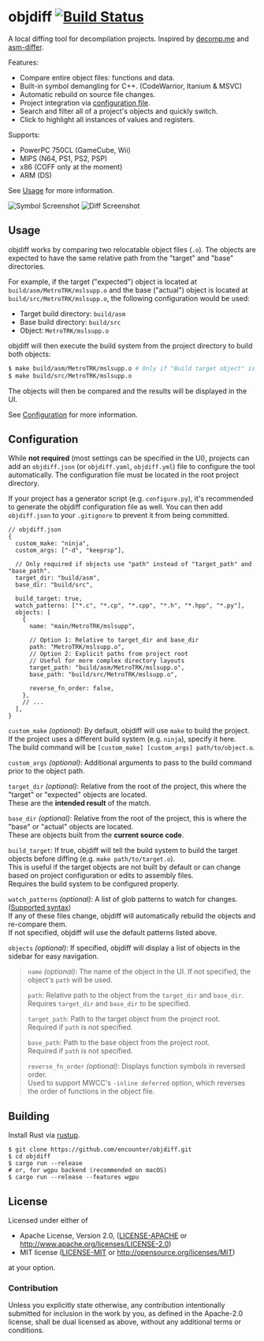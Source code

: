 # objdiff [![Build Status]][actions]

[Build Status]: https://github.com/encounter/objdiff/actions/workflows/build.yaml/badge.svg
[actions]: https://github.com/encounter/objdiff/actions

A local diffing tool for decompilation projects. Inspired by [decomp.me](https://decomp.me) and [asm-differ](https://github.com/simonlindholm/asm-differ).

Features:

- Compare entire object files: functions and data.
- Built-in symbol demangling for C++. (CodeWarrior, Itanium & MSVC)
- Automatic rebuild on source file changes.
- Project integration via [configuration file](#configuration).
- Search and filter all of a project's objects and quickly switch.
- Click to highlight all instances of values and registers.

Supports:

- PowerPC 750CL (GameCube, Wii)
- MIPS (N64, PS1, PS2, PSP)
- x86 (COFF only at the moment)
- ARM (DS)

See [Usage](#usage) for more information.

![Symbol Screenshot](assets/screen-symbols.png)
![Diff Screenshot](assets/screen-diff.png)

## Usage

objdiff works by comparing two relocatable object files (`.o`). The objects are expected to have the same relative path
from the "target" and "base" directories.

For example, if the target ("expected") object is located at `build/asm/MetroTRK/mslsupp.o` and the base ("actual")
object is located at `build/src/MetroTRK/mslsupp.o`, the following configuration would be used:

- Target build directory: `build/asm`
- Base build directory: `build/src`
- Object: `MetroTRK/mslsupp.o`

objdiff will then execute the build system from the project directory to build both objects:

```sh
$ make build/asm/MetroTRK/mslsupp.o # Only if "Build target object" is enabled
$ make build/src/MetroTRK/mslsupp.o
```

The objects will then be compared and the results will be displayed in the UI.

See [Configuration](#configuration) for more information.

## Configuration

While **not required** (most settings can be specified in the UI), projects can add an `objdiff.json` (or
`objdiff.yaml`, `objdiff.yml`) file to configure the tool automatically. The configuration file must be located in
the root project directory.

If your project has a generator script (e.g. `configure.py`), it's recommended to generate the objdiff configuration
file as well. You can then add `objdiff.json` to your `.gitignore` to prevent it from being committed.

```json5
// objdiff.json
{
  custom_make: "ninja",
  custom_args: ["-d", "keeprsp"],

  // Only required if objects use "path" instead of "target_path" and "base_path".
  target_dir: "build/asm",
  base_dir: "build/src",

  build_target: true,
  watch_patterns: ["*.c", "*.cp", "*.cpp", "*.h", "*.hpp", "*.py"],
  objects: [
    {
      name: "main/MetroTRK/mslsupp",

      // Option 1: Relative to target_dir and base_dir
      path: "MetroTRK/mslsupp.o",
      // Option 2: Explicit paths from project root
      // Useful for more complex directory layouts
      target_path: "build/asm/MetroTRK/mslsupp.o",
      base_path: "build/src/MetroTRK/mslsupp.o",

      reverse_fn_order: false,
    },
    // ...
  ],
}
```

`custom_make` _(optional)_: By default, objdiff will use `make` to build the project.  
If the project uses a different build system (e.g. `ninja`), specify it here.  
The build command will be `[custom_make] [custom_args] path/to/object.o`.

`custom_args` _(optional)_: Additional arguments to pass to the build command prior to the object path.

`target_dir` _(optional)_: Relative from the root of the project, this where the "target" or "expected" objects are located.  
These are the **intended result** of the match.

`base_dir` _(optional)_: Relative from the root of the project, this is where the "base" or "actual" objects are located.  
These are objects built from the **current source code**.

`build_target`: If true, objdiff will tell the build system to build the target objects before diffing (e.g.
`make path/to/target.o`).  
This is useful if the target objects are not built by default or can change based on project configuration or edits
to assembly files.  
Requires the build system to be configured properly.

`watch_patterns` _(optional)_: A list of glob patterns to watch for changes.
([Supported syntax](https://docs.rs/globset/latest/globset/#syntax))  
If any of these files change, objdiff will automatically rebuild the objects and re-compare them.  
If not specified, objdiff will use the default patterns listed above.

`objects` _(optional)_: If specified, objdiff will display a list of objects in the sidebar for easy navigation.

> `name` _(optional)_: The name of the object in the UI. If not specified, the object's `path` will be used.
>
> `path`: Relative path to the object from the `target_dir` and `base_dir`.  
> Requires `target_dir` and `base_dir` to be specified.
>
> `target_path`: Path to the target object from the project root.  
> Required if `path` is not specified.
>
> `base_path`: Path to the base object from the project root.  
> Required if `path` is not specified.
>
> `reverse_fn_order` _(optional)_: Displays function symbols in reversed order.  
> Used to support MWCC's `-inline deferred` option, which reverses the order of functions in the object file.

## Building

Install Rust via [rustup](https://rustup.rs).

```shell
$ git clone https://github.com/encounter/objdiff.git
$ cd objdiff
$ cargo run --release
# or, for wgpu backend (recommended on macOS)
$ cargo run --release --features wgpu
```

## License

Licensed under either of

- Apache License, Version 2.0, ([LICENSE-APACHE](LICENSE-APACHE) or http://www.apache.org/licenses/LICENSE-2.0)
- MIT license ([LICENSE-MIT](LICENSE-MIT) or http://opensource.org/licenses/MIT)

at your option.

### Contribution

Unless you explicitly state otherwise, any contribution intentionally submitted for inclusion in the work by you, as
defined in the Apache-2.0 license, shall be dual licensed as above, without any additional terms or conditions.
